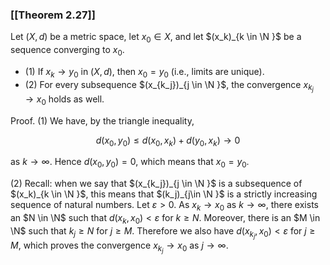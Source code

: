 ### [[Theorem 2.27]]

Let $(X,d)$ be a metric space, let $x_0\in X$, and let $(x_k)_{k \in \N }$ be a sequence converging to $x_0$.

- (1) If $x_k \to y_0$ in $(X,d)$, then $x_0 = y_0$ (i.e., limits are unique).
- (2) For every subsequence $(x_{k_j})_{j \in \N }$, the convergence $x_{k_j} \to x_0$ holds as well.

Proof. (1) We have, by the triangle inequality,

$$ d(x_0,y_0) \le d(x_0,x_k) + d(y_0,x_k) \to 0 $$

as $k \to \infty$. Hence $d(x_0,y_0) = 0$, which means that $x_0 = y_0$.

(2) Recall: when we say that $(x_{k_j})_{j \in \N }$ is a subsequence of $(x_k)_{k \in \N }$, this means that $(k_j)_{j\in \N }$ is a strictly increasing sequence of natural numbers. Let $\varepsilon > 0$. As $x_k \to x_0$ as $k \to \infty$, there exists an $N \in \N$ such that $d(x_k,x_0) < \varepsilon$ for $k \ge N$. Moreover, there is an $M \in \N$ such that $k_j \ge N$ for $j \ge M$. Therefore we also have $d(x_{k_j},x_0) < \varepsilon$ for $j \ge M$, which proves the convergence $x_{k_j} \to x_0$ as $j \to \infty$.